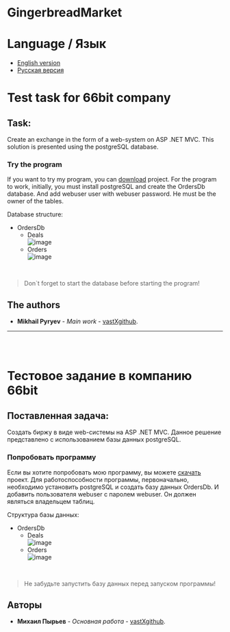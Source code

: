 # GingerbreadMarket
# Language / Язык
* [English version](https://github.com/vastXgithub/gingerbreadmarket/blob/master/README.md#test-task-for-66bit-company)
* [Русская версия](https://github.com/vastXgithub/gingerbreadmarket/blob/master/README.md#%D1%82%D0%B5%D1%81%D1%82%D0%BE%D0%B2%D0%BE%D0%B5-%D0%B7%D0%B0%D0%B4%D0%B0%D0%BD%D0%B8%D0%B5-%D0%B2-%D0%BA%D0%BE%D0%BC%D0%BF%D0%B0%D0%BD%D0%B8%D1%8E-66bit)
# Test task for 66bit company
## Task:
Create an exchange in the form of a web-system on ASP .NET MVC.
This solution is presented using the postgreSQL database.
### Try the program
If you want to try my program, you can [download](https://github.com/vastXgithub/gingerbreadmarket/archive/master.zip) project.
For the program to work, initially, you must install postgreSQL and create the OrdersDb database.
And add webuser user with webuser password. He must be the owner of the tables.

Database structure:
* OrdersDb
  * Deals <br />
    ![image](https://user-images.githubusercontent.com/36687518/63232622-fd036900-c242-11e9-9d38-6b01cc86edc9.png)
  * Orders <br />
    ![image](https://user-images.githubusercontent.com/36687518/63232638-3a67f680-c243-11e9-9bcd-7366d1367fb3.png)
<br />

> Don\`t forget to start the database before starting the program!
## The authors
* **Mikhail Pyryev** - *Main work* - [vastXgithub](https://github.com/vastXgithub).

---

<br /><br />

# Тестовое задание в компанию 66bit
## Поставленная задача:
Создать биржу в виде web-системы на ASP .NET MVC.
Данное решение представлено с использованием базы данных postgreSQL.
### Попробовать программу
Если вы хотите попробовать мою программу, вы можете [скачать](https://github.com/vastXgithub/gingerbreadmarket/archive/master.zip) проект.
Для работоспособности программы, первоначально, необходимо установить postgreSQL и создать базу данных OrdersDb.
И добавить пользователя webuser с паролем webuser. Он должен являться владельцем таблиц.

Структура базы данных:
* OrdersDb
  * Deals <br />
    ![image](https://user-images.githubusercontent.com/36687518/63232622-fd036900-c242-11e9-9d38-6b01cc86edc9.png)
  * Orders <br />
    ![image](https://user-images.githubusercontent.com/36687518/63232638-3a67f680-c243-11e9-9bcd-7366d1367fb3.png)
<br />

> Не забудьте запустить базу данных перед запуском программы!
## Авторы
* **Михаил Пырьев** - *Основная работа* - [vastXgithub](https://github.com/vastXgithub).

<br /><br />

